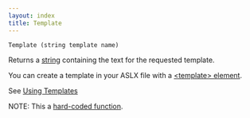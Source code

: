 ```yaml
---
layout: index
title: Template
---
```


    Template (string template name)

Returns a [string](../types/string.html) containing the text for the requested template.

You can create a template in your ASLX file with a [\<template\> element](../elements/template.html).

See [Using Templates](../guides/using_templates.html)

NOTE: This a [hard-coded function](hardcoded.html).
